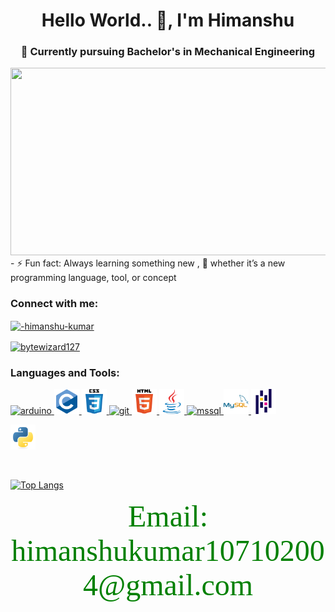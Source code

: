 
<h1 align="center">Hello World.. 👋,</n> I'm Himanshu </h1>
<h3 align="center">🌱 Currently pursuing Bachelor's in Mechanical Engineering </h3>
<div align="center">
  <img src="https://media.giphy.com/media/v1.Y2lkPTc5MGI3NjExbjJ4d3RmbWVpdnpkZmNhNHpqZnEzNXo1ZHVqdjhnejBmdjVvZ3BxbSZlcD12MV9naWZzX3NlYXJjaCZjdD1n/ZVik7pBtu9dNS/giphy.gif" width="600" height="300"/>
</div>
- ⚡ Fun fact:  Always learning something new , 🧐 whether it’s a new programming language, tool, or concept

<h3 align="left">Connect with me:</h3>

<p align="left">
<a href="https://linkedin.com/in/-himanshu-kumar" target="blank"><img align="center" src="https://raw.githubusercontent.com/rahuldkjain/github-profile-readme-generator/master/src/images/icons/Social/linked-in-alt.svg" alt="-himanshu-kumar" height="30" width="40" /></a>
  
<a href="https://www.leetcode.com/bytewizard127" target="blank"><img align="center" src="https://raw.githubusercontent.com/rahuldkjain/github-profile-readme-generator/master/src/images/icons/Social/leet-code.svg" alt="bytewizard127" height="30" width="40" /></a>
</p>


<h3 align="left">Languages and Tools:</h3>

<p align="left"> 
  <a href="https://www.arduino.cc/" target="_blank" rel="noreferrer"> 
    <img src="https://cdn.worldvectorlogo.com/logos/arduino-1.svg" alt="arduino" width="40" height="40"/> </a>
  <a href="https://www.cprogramming.com/" target="_blank" rel="noreferrer"> 
    <img src="https://raw.githubusercontent.com/devicons/devicon/master/icons/c/c-original.svg" alt="c" width="40" height="40"/> </a> 
  <a href="https://www.w3schools.com/css/" target="_blank" rel="noreferrer">
    <img src="https://raw.githubusercontent.com/devicons/devicon/master/icons/css3/css3-original-wordmark.svg" alt="css3" width="40" height="40"/> </a> <a href="https://git-scm.com/" target="_blank" rel="noreferrer"> <img src="https://www.vectorlogo.zone/logos/git-scm/git-scm-icon.svg" alt="git" width="40" height="40"/> </a>
  <a href="https://www.w3.org/html/" target="_blank" rel="noreferrer">
    <img src="https://raw.githubusercontent.com/devicons/devicon/master/icons/html5/html5-original-wordmark.svg" alt="html5" width="40" height="40"/> </a> <a href="https://www.java.com" target="_blank" rel="noreferrer">
      <img src="https://raw.githubusercontent.com/devicons/devicon/master/icons/java/java-original.svg" alt="java" width="40" height="40"/> </a>
  <a href="https://www.microsoft.com/en-us/sql-server" target="_blank" rel="noreferrer"> 
    <img src="https://www.svgrepo.com/show/303229/microsoft-sql-server-logo.svg" alt="mssql" width="40" height="40"/> </a>
  <a href="https://www.mysql.com/" target="_blank" rel="noreferrer"> 
    <img src="https://raw.githubusercontent.com/devicons/devicon/master/icons/mysql/mysql-original-wordmark.svg" alt="mysql" width="40" height="40"/> </a>
  <a href="https://pandas.pydata.org/" target="_blank" rel="noreferrer"> 
    <img src="https://raw.githubusercontent.com/devicons/devicon/2ae2a900d2f041da66e950e4d48052658d850630/icons/pandas/pandas-original.svg" alt="pandas" width="40" height="40"/> </a>
   
  <a href="https://www.python.org" target="_blank" rel="noreferrer"> <img src="https://raw.githubusercontent.com/devicons/devicon/master/icons/python/python-original.svg" alt="python" width="40" height="40"/> </a> </p>
  <br>
  
[![Top Langs](https://github-readme-stats.vercel.app/api/top-langs/?username=ku-himanshu&layout=compact&theme=vision-friendly-dark)](https://github.com/ku-himanshu/github-readme-stats)
<p align="center"> <font size="7" face="verdana" color="green">Email: himanshukumar107102004@gmail.com </font> </p>
